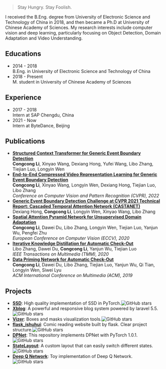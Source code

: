 > Stay Hungry. Stay Foolish.

I received the B.Eng. degree from University of Electronic Science and Technology of China in 2018, and then became a Ph.D at University of Chinese Academy of Sciences. My research interests include computer vision and deep learning, particularly focusing on Object Detection, Domain Adaptation and Video Understanding.

## Educations
- 2014 - 2018  
  B.Eng. in University of Electronic Science and Technology of China
- 2018 - Present  
  M. student in University of Chinese Academy of Sciences

## Experience
- 2017 - 2018  
  Intern at SAP Chengdu, China
- 2021 - Now  
  Intern at ByteDance, Beijing

## Publications
- [**Structured Context Transformer for Generic Event Boundary Detection**](https://arxiv.org/abs/2206.02985)  
  **Congcong Li**, Xinyao Wang, Dexiang Hong, Yufei Wang, Libo Zhang, Tiejian Luo, Longyin Wen
- [**End-to-End Compressed Video Representation Learning for Generic Event Boundary Detection**](https://arxiv.org/abs/2203.15336)  
  **Congcong Li**, Xinyao Wang, Longyin Wen, Dexiang Hong, Tiejian Luo, Libo Zhang  
  *Conference on Computer Vision and Pattern Recognition (CVPR), 2022*
- [**Generic Event Boundary Detection Challenge at CVPR 2021 Technical Report: Cascaded Temporal Attention Network (CASTANET)**](https://arxiv.org/abs/2107.00239)  
  Dexiang Hong, **Congcong Li**, Longyin Wen, Xinyao Wang, Libo Zhang  
- [**Spatial Attention Pyramid Network for Unsupervised Domain Adaptation**](https://arxiv.org/abs/2003.12979)  
  **Congcong Li**, Dawei Du, Libo Zhang, Longyin Wen, Tiejian Luo, Yanjun Wu, Pengfei Zhu  
  *European Conference on Computer Vision (ECCV), 2020*
- [**Iterative Knowledge Distillation for Automatic Check-Out**](https://isrc.iscas.ac.cn/zhanglibo/pdfs/2020/IEEE_Transactions_on_Multimedia.pdf)  
  Libo Zhang, Dawei Du, **Congcong Li**, Yanjun Wu, Tiejian Luo  
  *IEEE Transactions on Multimedia (TMM), 2020*
- [**Data Priming Network for Automatic Check-Out**](https://arxiv.org/abs/1904.04978)  
  **Congcong Li**, Dawei Du, Libo Zhang, Tiejian Luo, Yanjun Wu, Qi Tian, Longyin Wen, Siwei Lyu  
  *ACM International Conference on Multimedia (ACM), 2019*

## Projects
- [**SSD**](https://github.com/lufficc/SSD): High quality implementation of SSD in PyTorch.![GitHub stars](https://img.shields.io/github/stars/lufficc/ssd)
- [**Xblog**](https://github.com/lufficc/Xblog): A powerful and responsive blog system powered by laravel 5.5.![GitHub stars](https://img.shields.io/github/stars/lufficc/Xblog)
- [**Vizer**](https://github.com/lufficc/Vizer): Boxes and masks visualization tools.![GitHub stars](https://img.shields.io/github/stars/lufficc/Vizer)
- [**flask_ishuhui**](https://github.com/lufficc/flask_ishuhui): Comic reading website built by flask. Clear project structure.![GitHub stars](https://img.shields.io/github/stars/lufficc/flask_ishuhui)
- [**DPNet**](https://github.com/lufficc/DPNet): This repository implements DPNet with PyTorch 1.0.1.![GitHub stars](https://img.shields.io/github/stars/lufficc/DPNet)
- [**StateLayout**](https://github.com/lufficc/StateLayout): A custom layout that can easily switch different states.![GitHub stars](https://img.shields.io/github/stars/lufficc/StateLayout)
- [**Deep Q Network**](https://github.com/lufficc/dqn): Toy implementation of Deep Q Network.![GitHub stars](https://img.shields.io/github/stars/lufficc/dqn)
